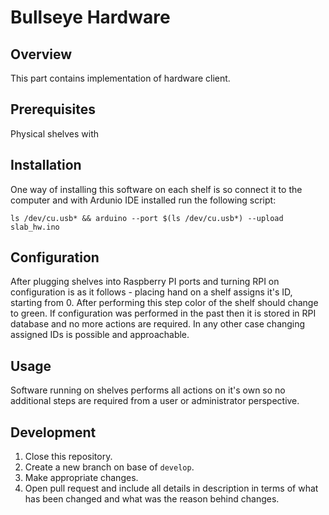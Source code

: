 # Bullseye Hardware

## Overview

This part contains implementation of hardware client.

## Prerequisites

Physical shelves with

## Installation

One way of installing this software on each shelf is so connect it to the
computer and with Ardunio IDE installed run the following script:

`ls /dev/cu.usb* && arduino --port $(ls /dev/cu.usb*) --upload slab_hw.ino`

## Configuration

After plugging shelves into Raspberry PI ports and turning RPI on
configuration is as it follows - placing hand on a shelf assigns it's ID,
starting from 0. After performing this step color of the shelf should change
to green. If configuration was performed in the past then it is stored in
RPI database and no more actions are required. In any other case changing assigned IDs
is possible and approachable.

## Usage

Software running on shelves performs all actions on it's own so no additional
steps are required from a user or administrator perspective.

## Development

1. Close this repository.
2. Create a new branch on base of `develop`.
3. Make appropriate changes.
4. Open pull request and include all details in description in terms of what has been changed
      and what was the reason behind changes.